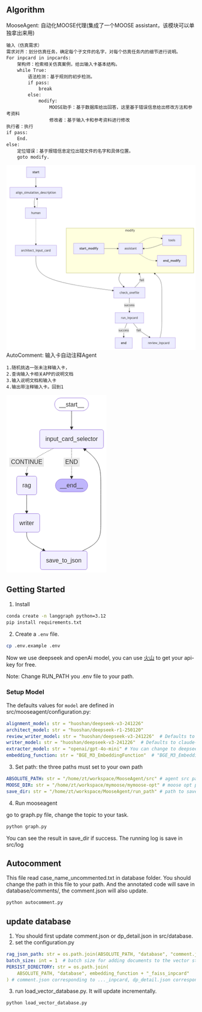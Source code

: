 ## Algorithm
MooseAgent: 自动化MOOSE代理(集成了一个MOOSE assistant，该模块可以单独拿出来用)
```plaintext
输入（仿真需求）
需求对齐：划分仿真任务，确定每个子文件的名字，对每个仿真任务内的细节进行说明。
For inpcard in inpcards:
    架构师：检索相关仿真案例，给出输入卡基本结构。
    while True:
        语法检测：基于规则的初步检测。
        if pass:
            break
        else:
            modify:
                MOOSE助手：基于数据库给出回答，这里基于错误信息给出修改方法和参考资料
                修改者：基于输入卡和参考资料进行修改
执行者：执行
if pass:
    End.
else:
    定位错误：基于报错信息定位出错文件的名字和具体位置。
    goto modify.
```

![流程图](static/agentflow.png)
AutoComment: 输入卡自动注释Agent
```plaintext
1.随机挑选一张未注释输入卡，
2.查询输入卡相关APP的说明文档
3.输入说明文档和输入卡
4.输出带注释输入卡。回到1
```
![自动注释流程图](static/autocomment.png)
## Getting Started
1. Install

```bash
conda create -n langgraph python=3.12
pip install requirements.txt
```


2. Create a `.env` file.

```bash
cp .env.example .env
```
Now we use deepseek and openAi model, you can use [火山](https://console.volcengine.com/) to get your api-key for free.

Note: Change RUN_PATH you .env file to your path.
### Setup Model

The defaults values for `model` are defined in src/mooseagent/configuration.py:

```yaml
alignment_model: str = "huoshan/deepseek-v3-241226"
architect_model: str = "huoshan/deepseek-r1-250120"
review_writer_model: str = "huoshan/deepseek-v3-241226"  # Defaults to claude-3-7-sonnet-latest
writer_model: str = "huoshan/deepseek-v3-241226"  # Defaults to claude-3-5-sonnet-latest
extracter_model: str = "openai/gpt-4o-mini" # You can change to deepseek v3 if you don't have openai key.
embedding_function: str = "BGE_M3_EmbeddingFunction"  # "BGE_M3_EmbeddingFunction"  # Defaults to BGE_M3_EmbeddingFunction
```

3. Set path: the three paths must set to your own path
```yaml
ABSOLUTE_PATH: str = "/home/zt/workspace/MooseAgent/src" # agent src path
MOOSE_DIR: str = "/home/zt/workspace/mymoose/mymoose-opt" # moose opt path
save_dir: str = "/home/zt/workspace/MooseAgent/run_path" # path to save input card and result
```
4. Run mooseagent

go to graph.py file, change the topic to your task.

```bash
python graph.py
```
You can see the result in save_dir if success. The running log is save in src/log

## Autocomment
This file read case_name_uncommented.txt in database folder. You should change the path in this file to your path. And the annotated code will save in database/comments/, the comment.json will also update.
```bash
python autocomment.py
```
## update database
1. You should first update comment.json or dp_detail.json in src/database.
2. set the configuration.py
```yaml
rag_json_path: str = os.path.join(ABSOLUTE_PATH, "database", "comment.json")  # comment.json
batch_size: int = 1  # batch size for adding documents to the vector store
PERSIST_DIRECTORY: str = os.path.join(
    ABSOLUTE_PATH, "database", embedding_function + "_faiss_inpcard"
) # comment.json corresponding to ..._inpcard, dp_detail.json corresponding to ..._dp
```
3. run load_vector_database.py. It will update incrementally.
```bash
python load_vector_database.py
```

